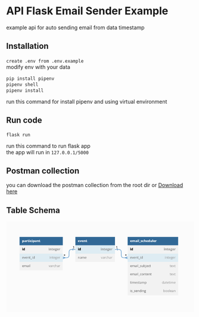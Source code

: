 [](https://flask-migrate.readthedocs.io/en/latest/)

# API Flask Email Sender Example
example api for auto sending email from data timestamp

## Installation  
`create .env from .env.example`  
modify env with your data  

```
pip install pipenv
pipenv shell
pipenv install
```
run this command for install pipenv and using virtual environment


## Run code
```
flask run
```
run this command to run flask app  
the app will run in `127.0.0.1/5000`

## Postman collection
you can download the postman collection from the root dir or 
[Download here](EmailSender.postman_collection.json)

## Table Schema
![Table schema](db_email_sender.png)